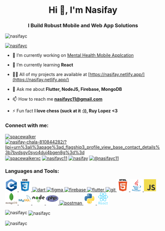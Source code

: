 <h1 align="center">Hi 👋, I'm Nasifay</h1>
<h3 align="center">I Build Robust Mobile and Web App Solutions</h3>

<p align="left"> <img src="https://komarev.com/ghpvc/?username=nasifayc&label=Profile%20views&color=0e75b6&style=flat" alt="nasifayc" /> </p>

<p align="left"> <a href="https://github.com/ryo-ma/github-profile-trophy"><img src="https://github-profile-trophy.vercel.app/?username=nasifayc" alt="nasifayc" /></a> </p>

- 🔭 I’m currently working on [Mental Health Mobile Applcation](https://github.com/nasifayc/alen-backend)

- 🌱 I’m currently learning **React**

- 👨‍💻 All of my projects are available at [https://nasifay.netlify.app/](https://nasifay.netlify.app/)

- 💬 Ask me about **Flutter, NodeJS, Firebase, MongoDB**

- 📫 How to reach me **nasifayc11@gmail.com**

- ⚡ Fun fact **I love chess (suck at it :)), Ruy Lopez <3**

<h3 align="left">Connect with me:</h3>
<p align="left">
<a href="https://twitter.com/spacewalker" target="blank"><img align="center" src="https://raw.githubusercontent.com/rahuldkjain/github-profile-readme-generator/master/src/images/icons/Social/twitter.svg" alt="spacewalker" height="30" width="40" /></a>
<a href="https://linkedin.com/in/nasifay-chala-810844282/?lipi=urn%3ali%3apage%3ad_flagship3_profile_view_base_contact_details%3b7bvdsgy0syo4duj4bgen8g%3d%3d" target="blank"><img align="center" src="https://raw.githubusercontent.com/rahuldkjain/github-profile-readme-generator/master/src/images/icons/Social/linked-in-alt.svg" alt="nasifay-chala-810844282/?lipi=urn%3ali%3apage%3ad_flagship3_profile_view_base_contact_details%3b7bvdsgy0syo4duj4bgen8g%3d%3d" height="30" width="40" /></a>
<a href="https://instagram.com/spacewalkerxc" target="blank"><img align="center" src="https://raw.githubusercontent.com/rahuldkjain/github-profile-readme-generator/master/src/images/icons/Social/instagram.svg" alt="spacewalkerxc" height="30" width="40" /></a>
<a href="https://codeforces.com/profile/nasifayc11" target="blank"><img align="center" src="https://raw.githubusercontent.com/rahuldkjain/github-profile-readme-generator/master/src/images/icons/Social/codeforces.svg" alt="nasifayc11" height="30" width="40" /></a>
<a href="https://www.leetcode.com/nasifay" target="blank"><img align="center" src="https://raw.githubusercontent.com/rahuldkjain/github-profile-readme-generator/master/src/images/icons/Social/leet-code.svg" alt="nasifay" height="30" width="40" /></a>
<a href="https://www.hackerearth.com/@nasifayc11" target="blank"><img align="center" src="https://raw.githubusercontent.com/rahuldkjain/github-profile-readme-generator/master/src/images/icons/Social/hackerearth.svg" alt="@nasifayc11" height="30" width="40" /></a>
</p>

<h3 align="left">Languages and Tools:</h3>
<p align="left"> <a href="https://www.w3schools.com/cpp/" target="_blank" rel="noreferrer"> <img src="https://raw.githubusercontent.com/devicons/devicon/master/icons/cplusplus/cplusplus-original.svg" alt="cplusplus" width="40" height="40"/> </a> <a href="https://www.w3schools.com/css/" target="_blank" rel="noreferrer"> <img src="https://raw.githubusercontent.com/devicons/devicon/master/icons/css3/css3-original-wordmark.svg" alt="css3" width="40" height="40"/> </a> <a href="https://dart.dev" target="_blank" rel="noreferrer"> <img src="https://www.vectorlogo.zone/logos/dartlang/dartlang-icon.svg" alt="dart" width="40" height="40"/> </a> <a href="https://www.figma.com/" target="_blank" rel="noreferrer"> <img src="https://www.vectorlogo.zone/logos/figma/figma-icon.svg" alt="figma" width="40" height="40"/> </a> <a href="https://firebase.google.com/" target="_blank" rel="noreferrer"> <img src="https://www.vectorlogo.zone/logos/firebase/firebase-icon.svg" alt="firebase" width="40" height="40"/> </a> <a href="https://flutter.dev" target="_blank" rel="noreferrer"> <img src="https://www.vectorlogo.zone/logos/flutterio/flutterio-icon.svg" alt="flutter" width="40" height="40"/> </a> <a href="https://git-scm.com/" target="_blank" rel="noreferrer"> <img src="https://www.vectorlogo.zone/logos/git-scm/git-scm-icon.svg" alt="git" width="40" height="40"/> </a> <a href="https://www.w3.org/html/" target="_blank" rel="noreferrer"> <img src="https://raw.githubusercontent.com/devicons/devicon/master/icons/html5/html5-original-wordmark.svg" alt="html5" width="40" height="40"/> </a> <a href="https://www.java.com" target="_blank" rel="noreferrer"> <img src="https://raw.githubusercontent.com/devicons/devicon/master/icons/java/java-original.svg" alt="java" width="40" height="40"/> </a> <a href="https://developer.mozilla.org/en-US/docs/Web/JavaScript" target="_blank" rel="noreferrer"> <img src="https://raw.githubusercontent.com/devicons/devicon/master/icons/javascript/javascript-original.svg" alt="javascript" width="40" height="40"/> </a> <a href="https://www.mongodb.com/" target="_blank" rel="noreferrer"> <img src="https://raw.githubusercontent.com/devicons/devicon/master/icons/mongodb/mongodb-original-wordmark.svg" alt="mongodb" width="40" height="40"/> </a> <a href="https://www.mysql.com/" target="_blank" rel="noreferrer"> <img src="https://raw.githubusercontent.com/devicons/devicon/master/icons/mysql/mysql-original-wordmark.svg" alt="mysql" width="40" height="40"/> </a> <a href="https://nodejs.org" target="_blank" rel="noreferrer"> <img src="https://raw.githubusercontent.com/devicons/devicon/master/icons/nodejs/nodejs-original-wordmark.svg" alt="nodejs" width="40" height="40"/> </a> <a href="https://www.php.net" target="_blank" rel="noreferrer"> <img src="https://raw.githubusercontent.com/devicons/devicon/master/icons/php/php-original.svg" alt="php" width="40" height="40"/> </a> <a href="https://postman.com" target="_blank" rel="noreferrer"> <img src="https://www.vectorlogo.zone/logos/getpostman/getpostman-icon.svg" alt="postman" width="40" height="40"/> </a> <a href="https://www.python.org" target="_blank" rel="noreferrer"> <img src="https://raw.githubusercontent.com/devicons/devicon/master/icons/python/python-original.svg" alt="python" width="40" height="40"/> </a> <a href="https://reactjs.org/" target="_blank" rel="noreferrer"> <img src="https://raw.githubusercontent.com/devicons/devicon/master/icons/react/react-original-wordmark.svg" alt="react" width="40" height="40"/> </a> </p>

<p><img align="left" src="https://github-readme-stats.vercel.app/api/top-langs?username=nasifayc&show_icons=true&locale=en&layout=compact" alt="nasifayc" /></p>

<p>&nbsp;<img align="center" src="https://github-readme-stats.vercel.app/api?username=nasifayc&show_icons=true&locale=en" alt="nasifayc" /></p>

<p><img align="center" src="https://github-readme-streak-stats.herokuapp.com/?user=nasifayc&" alt="nasifayc" /></p>
